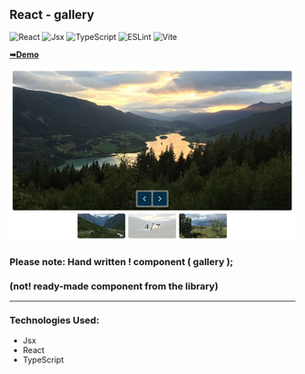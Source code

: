 ## React - gallery

![React](https://img.shields.io/badge/react-%2320232a.svg?style=for-the-badge&logo=react&logoColor=%2361DAFB)
![Jsx](https://img.shields.io/badge/jsx-%23323330.svg?style=for-the-badge&logo=react&logoColor=%23F7DF1E)
![TypeScript](https://img.shields.io/badge/typescript-%23007ACC.svg?style=for-the-badge&logo=typescript&logoColor=white)
![ESLint](https://img.shields.io/badge/ESLint-4B3263?style=for-the-badge&logo=eslint&logoColor=white)
![Vite](https://img.shields.io/badge/vite-%23646CFF.svg?style=for-the-badge&logo=vite&logoColor=white)

<a href="https://wolf-gallery-indol.vercel.app"><strong>➥Demo</strong></a>

<div align="center"><img src="https://github.com/juliaDooby/React-gallery/blob/main/galleryShot.JPG" width="100%" height="20%"></img></div>

### Please note: Hand written ! component ( gallery ); 
### (not! ready-made component from the library)
---

### Technologies Used:

* Jsx
* React
* TypeScript

